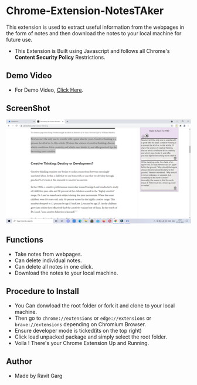 # Chrome-Extension-NotesTAker

This extension is used to extract useful information from the webpages in the form of notes and then download the notes to your local machine for future use.

- This Extension is Built using Javascript and follows all Chrome's **Content Security Policy** Restrictions.

## Demo Video
- For Demo Video, [Click Here](https://youtu.be/PWAq1EMiMPM).

## ScreenShot
![](capture.png)

## Functions
- Take notes from webpages.
- Can delete individual notes.
- Can delete all notes in one click.
- Download the notes to your local machine.


## Procedure to Install
- You Can donwload the root folder or fork it and clone to your local machine.
- Then go to ``chrome://extensions`` or ``edge://extensions`` or ``brave://extensions`` depending on Chromium Browser.
- Ensure developer mode is ticked(its on the top right)
- Click load unpacked package and simply select the root folder.
- Voila ! There's your Chrome Extension Up and Running.

## Author
- Made by Ravit Garg
